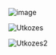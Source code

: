 ![image](https://user-images.githubusercontent.com/66031693/100645471-01bb3600-333d-11eb-979e-ca5c7b9fff9a.png)

![Utkozes](https://user-images.githubusercontent.com/66031693/100717076-e2162300-33b9-11eb-9f47-0a41a4e4998b.gif)

![Utkozes2](https://user-images.githubusercontent.com/66031693/100717080-e3475000-33b9-11eb-96a7-f51fd02ac38d.gif)

